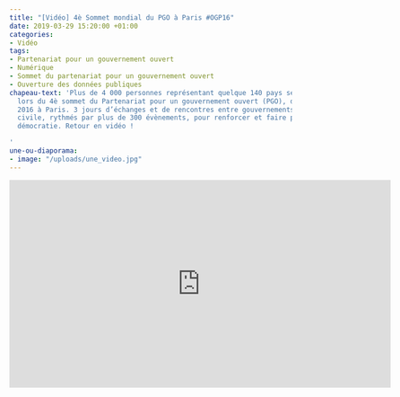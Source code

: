 ```yaml
---
title: "[Vidéo] 4è Sommet mondial du PGO à Paris #OGP16"
date: 2019-03-29 15:20:00 +01:00
categories:
- Vidéo
tags:
- Partenariat pour un gouvernement ouvert
- Numérique
- Sommet du partenariat pour un gouvernement ouvert
- Ouverture des données publiques
chapeau-text: 'Plus de 4 000 personnes représentant quelque 140 pays se sont rassemblées
  lors du 4è sommet du Partenariat pour un gouvernement ouvert (PGO), du 7 au 9 décembre
  2016 à Paris. 3 jours d’échanges et de rencontres entre gouvernements et société
  civile, rythmés par plus de 300 évènements, pour renforcer et faire progresser la
  démocratie. Retour en vidéo !

'
une-ou-diaporama:
- image: "/uploads/une_video.jpg"
---
```


<iframe frameborder="0" width="680" height="370" src="https://www.dailymotion.com/embed/video/x561dnl" allowfullscreen allow="autoplay"></iframe>